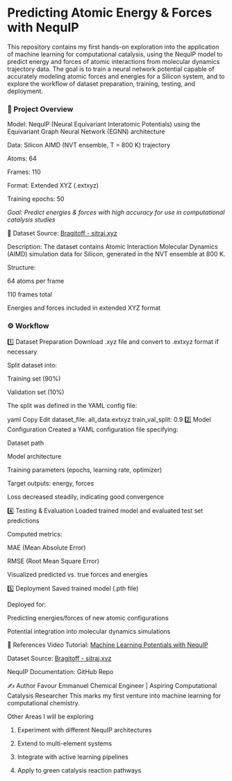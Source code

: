 # Predicting Atomic Energy & Forces with NequIP

This repository contains my first hands-on exploration into the application of machine learning for computational catalysis, using the NequIP model to predict energy and forces of atomic interactions from molecular dynamics trajectory data.
The goal is to train a neural network potential capable of accurately modeling atomic forces and energies for a Silicon system, and to explore the workflow of dataset preparation, training, testing, and deployment.

### 📌 Project Overview
Model: NequIP (Neural Equivariant Interatomic Potentials) using the Equivariant Graph Neural Network (EGNN) architecture

Data: Silicon AIMD (NVT ensemble, T = 800 K) trajectory

Atoms: 64

Frames: 110

Format: Extended XYZ (.extxyz)

Training epochs: 50

*Goal: Predict energies & forces with high accuracy for use in computational catalysis studies*

📂 Dataset
Source: [Bragitoff - sitraj.xyz](https://www.bragitoff.com/wp-content/uploads/2025/01/sitraj.xyz)

Description:
The dataset contains Atomic Interaction Molecular Dynamics (AIMD) simulation data for Silicon, generated in the NVT ensemble at 800 K.

Structure:

64 atoms per frame

110 frames total

Energies and forces included in extended XYZ format

### ⚙️ Workflow
1️⃣ Dataset Preparation
Download .xyz file and convert to .extxyz format if necessary

Split dataset into:

Training set (90%)

Validation set (10%)

The split was defined in the YAML config file:

yaml
Copy
Edit
dataset_file: all_data.extxyz
train_val_split: 0.9
2️⃣ Model Configuration
Created a YAML configuration file specifying:

Dataset path

Model architecture

Training parameters (epochs, learning rate, optimizer)

Target outputs: energy, forces


Loss decreased steadily, indicating good convergence

4️⃣ Testing & Evaluation
Loaded trained model and evaluated test set predictions

Computed metrics:

MAE (Mean Absolute Error)

RMSE (Root Mean Square Error)

Visualized predicted vs. true forces and energies

5️⃣ Deployment
Saved trained model (.pth file)

Deployed for:

Predicting energies/forces of new atomic configurations

Potential integration into molecular dynamics simulations

📖 References
Video Tutorial: [Machine Learning Potentials with NequIP](https://www.youtube.com/watch?v=xuY5-Pf_Wxc&t=1117s)

Dataset Source: [Bragitoff - sitraj.xyz](https://www.bragitoff.com/wp-content/uploads/2025/01/sitraj.xyz)

NequIP Documentation: GitHub Repo

✍️ Author
Favour Emmanuel
Chemical Engineer | Aspiring Computational Catalysis Researcher
This marks my first venture into machine learning for computational chemistry.

Other Areas I will be exploring
1. Experiment with different NequIP architectures

2. Extend to multi-element systems

3. Integrate with active learning pipelines

4. Apply to green catalysis reaction pathways

